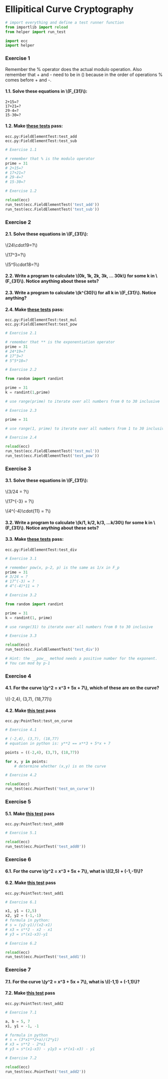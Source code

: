 # Ellipitical Curve Cryptography

```python
# import everything and define a test runner function
from importlib import reload
from helper import run_test

import ecc
import helper
```

### Exercise 1

Remember the % operator does the actual modulo operation. Also remember that + and - need to be in () because in the order of operations % comes before + and -.

#### 1.1. Solve these equations in \\(F_{31}\\):

```
2+15=?
17+21=?
29-4=?
15-30=?
```

#### 1.2. Make [these tests](/edit/session1/ecc.py) pass:
```
ecc.py:FieldElementTest:test_add
ecc.py:FieldElementTest:test_sub
```


```python
# Exercise 1.1

# remember that % is the modulo operator
prime = 31
# 2+15=?
# 17+21=?
# 29-4=?
# 15-30=?
```


```python
# Exercise 1.2

reload(ecc)
run_test(ecc.FieldElementTest('test_add'))
run_test(ecc.FieldElementTest('test_sub'))
```

### Exercise 2

#### 2.1. Solve these equations in \\(F_{31}\\):

\\(24\cdot19=?\\)

\\(17^3=?\\)

\\(5^5\cdot18=?\\)

#### 2.2. Write a program to calculate \\(0k, 1k, 2k, 3k, ... 30k\\) for some k in \\(F_{31}\\).  Notice anything about these sets?

#### 2.3. Write a program to calculate \\(k^{30}\\) for all k in \\(F_{31}\\). Notice anything?

#### 2.4. Make [these tests](/edit/session1/ecc.py) pass:
```
ecc.py:FieldElementTest:test_mul
ecc.py:FieldElementTest:test_pow
```


```python
# Exercise 2.1

# remember that ** is the exponentiation operator
prime = 31
# 24*19=?
# 17^3=?
# 5^5*18=?
```


```python
# Exercise 2.2

from random import randint

prime = 31
k = randint(1,prime)

# use range(prime) to iterate over all numbers from 0 to 30 inclusive
```


```python
# Exercise 2.3

prime = 31

# use range(1, prime) to iterate over all numbers from 1 to 30 inclusive
```


```python
# Exercise 2.4

reload(ecc)
run_test(ecc.FieldElementTest('test_mul'))
run_test(ecc.FieldElementTest('test_pow'))
```

### Exercise 3

#### 3.1. Solve these equations in \\(F_{31}\\):

\\(3/24 = ?\\)

\\(17^{-3} = ?\\)

\\(4^{-4}\cdot{11} = ?\\)

#### 3.2. Write a program to calculate \\(k/1, k/2, k/3, ...k/30\\) for some k in \\(F_{31}\\). Notice anything about these sets?

#### 3.3. Make [these tests](/edit/session1/ecc.py) pass:

```
ecc.py:FieldElementTest:test_div
```


```python
# Exercise 3.1

# remember pow(x, p-2, p) is the same as 1/x in F_p
prime = 31
# 3/24 = ?
# 17^(-3) = ?
# 4^(-4)*11 = ?
```


```python
# Exercise 3.2

from random import randint

prime = 31
k = randint(1, prime)

# use range(31) to iterate over all numbers from 0 to 30 inclusive
```


```python
# Exercise 3.3

reload(ecc)
run_test(ecc.FieldElementTest('test_div'))

# Hint: the __pow__ method needs a positive number for the exponent.
# You can mod by p-1
```

### Exercise 4

#### 4.1. For the curve \\(y^2 = x^3 + 5x + 7\\), which of these are on the curve?

\\((-2,4), (3,7), (18,77)\\)

#### 4.2. Make [this test](/edit/session1/ecc.py) pass
```
ecc.py:PointTest:test_on_curve
```


```python
# Exercise 4.1

# (-2,4), (3,7), (18,77)
# equation in python is: y**2 == x**3 + 5*x + 7

points = ((-2,4), (3,7), (18,77))

for x, y in points:
    # determine whether (x,y) is on the curve
```


```python
# Exercise 4.2

reload(ecc)
run_test(ecc.PointTest('test_on_curve'))
```

### Exercise 5

#### 5.1. Make [this test](/edit/session1/ecc.py) pass
```
ecc.py:PointTest:test_add0
```


```python
# Exercise 5.1

reload(ecc)
run_test(ecc.PointTest('test_add0'))
```

### Exercise 6

#### 6.1. For the curve \\(y^2 = x^3 + 5x + 7\\), what is \\((2,5) + (-1,-1)\\)?

#### 6.2. Make [this test](/edit/session1/ecc.py) pass
```
ecc.py:PointTest:test_add1
```


```python
# Exercise 6.1

x1, y1 = (2,5)
x2, y2 = (-1,-1)
# formula in python:
# s = (y2-y1)/(x2-x1)
# x3 = s**2 - x2 - x1
# y3 = s*(x1-x3)-y1
```


```python
# Exercise 6.2

reload(ecc)
run_test(ecc.PointTest('test_add1'))
```

### Exercise 7

#### 7.1. For the curve \\(y^2 = x^3 + 5x + 7\\), what is \\((-1,1) + (-1,1)\\)?

#### 7.2. Make [this test](/edit/session1/ecc.py) pass
```
ecc.py:PointTest:test_add2
```


```python
# Exercise 7.1

a, b = 5, 7
x1, y1 = -1, -1

# formula in python
# s = (3*x1**2+a)/(2*y1)
# x3 = s**2 - 2*x1
# y3 = s*(x1-x3) - y1y3 = s*(x1-x3) - y1
```


```python
# Exercise 7.2

reload(ecc)
run_test(ecc.PointTest('test_add2'))
```
